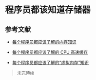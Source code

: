 # 程序员都该知道存储器

## 参考文献

- [每个程序员都应该了解的内存知识](https://www.oschina.net/translate/what-every-programmer-should-know-about-memory-part1?print)

- [每个程序员都应该了解的 CPU 高速缓存](https://www.oschina.net/translate/what-every-programmer-should-know-about-cpu-cache-part2?print)

- [每个程序员都应该了解的“虚拟内存”知识](https://www.oschina.net/translate/what-every-programmer-should-know-about-virtual-memory-part3?print)

>未完待续